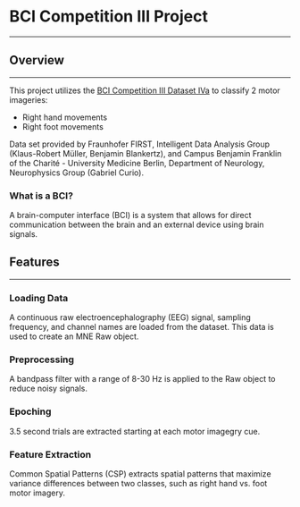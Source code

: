 # BCI Competition III Project

---

## Overview

---

This project utilizes the [BCI Competition
III Dataset IVa](https://www.bbci.de/competition/iii/desc_IVa.html)
to classify 2 motor imageries:
- Right hand movements
- Right foot movements


Data set provided by Fraunhofer FIRST, Intelligent Data Analysis Group
(Klaus-Robert Müller, Benjamin Blankertz), and Campus Benjamin Franklin
of the Charité - University Medicine Berlin, Department of Neurology,
Neurophysics Group (Gabriel Curio).
 ### What is a BCI?
A brain-computer interface (BCI) is a system that allows for direct
communication between the brain and an external device using brain signals.
## Features

---

### Loading Data
A continuous raw electroencephalography (EEG) signal, sampling frequency,
and channel names are loaded from the dataset. This data is used to
create an MNE Raw object.

### Preprocessing 
A bandpass filter with a range of 8-30 Hz is applied to the Raw object
to reduce noisy signals.

### Epoching
3.5 second trials are extracted starting at each motor imagegry cue. 

### Feature Extraction
Common Spatial Patterns (CSP) extracts spatial patterns that maximize
variance differences between two classes, such as right hand vs. foot
motor imagery. 


